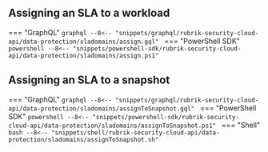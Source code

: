## Assigning an SLA to a workload

=== "GraphQL"
    ```graphql
    --8<-- "snippets/graphql/rubrik-security-cloud-api/data-protection/sladomains/assign.gql"
    ```
=== "PowerShell SDK"
    ```powershell
    --8<-- "snippets/powershell-sdk/rubrik-security-cloud-api/data-protection/sladomains/assign.ps1"
    ```

## Assigning an SLA to a snapshot

=== "GraphQL"
    ```graphql
    --8<-- "snippets/graphql/rubrik-security-cloud-api/data-protection/sladomains/assignToSnapshot.gql"
    ```
=== "PowerShell SDK"
    ```powershell
    --8<-- "snippets/powershell-sdk/rubrik-security-cloud-api/data-protection/sladomains/assignToSnapshot.ps1"
    ```
=== "Shell"
    ```bash
    --8<-- "snippets/shell/rubrik-security-cloud-api/data-protection/sladomains/assignToSnapshot.sh"
    ```